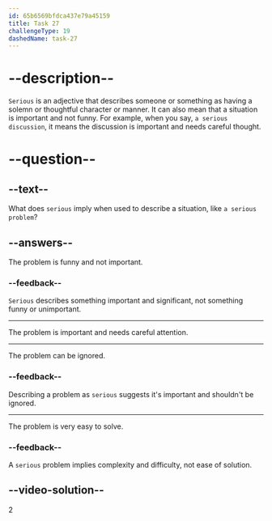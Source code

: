 ```yaml
---
id: 65b6569bfdca437e79a45159
title: Task 27
challengeType: 19
dashedName: task-27
---
```


# --description--

`Serious` is an adjective that describes someone or something as having a solemn or thoughtful character or manner. It can also mean that a situation is important and not funny. For example, when you say, `a serious discussion`, it means the discussion is important and needs careful thought.

# --question--

## --text--

What does `serious` imply when used to describe a situation, like `a serious problem`?

## --answers--

The problem is funny and not important.

### --feedback--

`Serious` describes something important and significant, not something funny or unimportant.

---

The problem is important and needs careful attention.

---

The problem can be ignored.

### --feedback--

Describing a problem as `serious` suggests it's important and shouldn't be ignored.

---

The problem is very easy to solve.

### --feedback--

A `serious` problem implies complexity and difficulty, not ease of solution.

## --video-solution--

2

